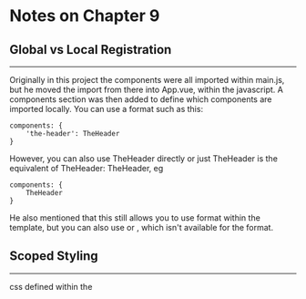 # Notes on Chapter 9

## Global vs Local Registration
---

Originally in this project the components were all imported within main.js, but
he moved the import from there into App.vue, within the javascript.
A components section was then added to define which components are imported
locally.   You can use a format such as this:

```
components: {
    'the-header': TheHeader
}
```

However, you can also use TheHeader directly or just TheHeader is the equivalent
of TheHeader: TheHeader, eg

```
components: {
    TheHeader
}
```

He also mentioned that this still allows you to use <the-header><the-header> format
within the template, but you can also use <TheHeader> or <TheHeader />, which isn't
available for the <the-header> format.

## Scoped Styling
---

css defined within the <style> section of any component applies globally.   If you
want to limit the scope of the style to the template the <style> tag is within you
use this:

<style scoped>

I THINK IT WILL BE VERY GOOD PRACTICE TO USE scoped STYLING WITHIN ALL COMPONENTS IN
THE components DIRECTORY AND USE global STYLES IN App.vue, IE, THE MAIN APP.

The way that this works in practice is that vue changes each of your components and
gives them a unique identifier, eg:

<header data-v-988832>, it then modifies the css to use header and this unique
identifier to uniquely identify what it is applying to.

## Slots
---

If you want to use a component to wrap other pieces of html, but add things like
formatting, you can use <slot></slot> to represent where the html that the component
wraps goes.   Then in another component, you would use something like this:

<my-wrapper-component>
...html....
</my-wrapper-component>

The ...html... goes into the <slot></slot> section of the code.   You can have more
than one slot in a component, but you must give them names and only have 1 or 0
without a name, eg <slot name="header"></slot>

Within the template/html that uses the 'named' slot, you would inject it using
<template> tags and the v-slot attribute with colon, : not equal:

<template v-slot:header>
.....html.....
</template>

YOU CAN USE v-slot:default, WHICH IS GOOD PRACTICE TO SPECIFY THAT YOU WANT IT TO
GOTO A DEFAULT SLOT.   You can also provide DEFAULT HTML that appears if not
HTML is provided between the <slot></slot> tags, eg
<slot name="header">
   Header is missing
<slot>

You can specify that bits of code only display if a slot is provided, eg:
<header v-if="$slots.header"> will only show if there is a  header passed into
the component, via <template v-slot:header>

There is a shortcut for v-slot.   Use #, eg <template #header>

There is something on scoped slots (see tutorial 116), but it didn't seem to
workon my computer.   It is a way for a parent component to pass html to
a sub component that contains <slot></slot>, but the parent component has
access to the variables used within the sub-component.

You might see things like
<template #default="slotProps"> then access slotProps.item or slotProps['something']
You could also put it in the component name, eg
<course-goals #default="slotProps"></course-goals>

It's an advanced and neich feature.

## Dynamic Components
---

Within vue templates you can add the component tab and get it to switch between
displaying different templates, eg:

<component :is="activeComponent"></component>

The component displayed is linked to the variable activeComponent, which can
be changed by buttons etc.

There is a problem with this.   When you switch between components, they are
destroyed, so if you have something like an input box, the entered text will
got to zero.   You can solve this by wrapping it in <keep-alive>:

<keep-alive>
    <component :is="activeComponent"></component>
</keep-alive>

He went through an example in video 119 where he created a dialog using a
new vue component and <slot> instead of an alert button.   The html ended
up going in the wrong place semantically, so he demonstrated using the
teleport tags to move the postion of the dialog box:

This moves the dialog html at the start of the body element.   You can use
any css selectors.

<teleport to="body">
    <dialog>
        <slot><slot>
    </dialog>
</teleport>

HE DID NOT SHOW YOU HOW TO OPEN IT IN ITS OWN BOX, SO RESEARCH THIS AT
SOME POINT !!!

## Fragments
---

Top level <template> can have multiple elements, in vue2, everything needed
one element, eg <div></div>

## Style Guide
---

Vue has some strongly recommended style guides that it might be worth getting
used to.   Google 'Vue Style Guides' or try this:

https://vuejs.org/style-guide/rules-strongly-recommended.html#component-files

He also discussed directory structures.   It is a good plan to add sub
directories to the components directory to make the components easier to
find and manage.

THIS COULD BE WORTH WATCHING AT SOME POINT AND UPDATING THE NOTES, IT SHOWS
YOU HOW TO ADD LINTING TO A PROJECT, ALSO VSCODE AND USE IT:
https://www.youtube.com/watch?v=FZ0YtjgO0DQ






        NEXT UPDATE THE MAIN README.md FILE !!!!!!!!!